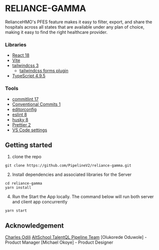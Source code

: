 # RELIANCE-GAMMA

RelianceHMO's PFES feature makes it easy to filter, export, and share the hospitals across all states that are available under any plan of choice, making it easy to find the right healthcare provider.
### Libraries

- [React 18](https://reactjs.org/)
- [Vite](https://vitejs.dev/)
- [tailwindcss 3](https://tailwindcss.com/)
  - [tailwindcss forms plugin](https://tailwindcss-forms.vercel.app/)
- [TypeScript 4.9.5](https://www.typescriptlang.org/)

### Tools

- [commitlint 17](https://commitlint.js.org)
- [Conventional Commits 1](https://www.conventionalcommits.org)
- [editorconfig](https://editorconfig.org/)
- [eslint 8](https://eslint.org/)
- [husky 8](https://typicode.github.io/husky/#/)
- [Prettier 2](https://prettier.io/)
- [VS Code settings](https://code.visualstudio.com/)

## Getting started

1. clone the repo

```
git clone https://github.com/PipelineV2/reliance-gamma.git
```

2. Install dependencies and associated libraries for the Server

```
cd reliance-gamma
yarn install

```
4. Run the Start the App locally. The command below will run both server and client app concurrently

```
yarn start
```


## Acknowledgement
[Charles Odili](https://github.com/chalu)
[AltSchool TalentQL Pipeline Team](https://pipeline.talentql.com/)
[Olukorede Oduwole] - Product Manager
[Michael Okoye] - Product Designer